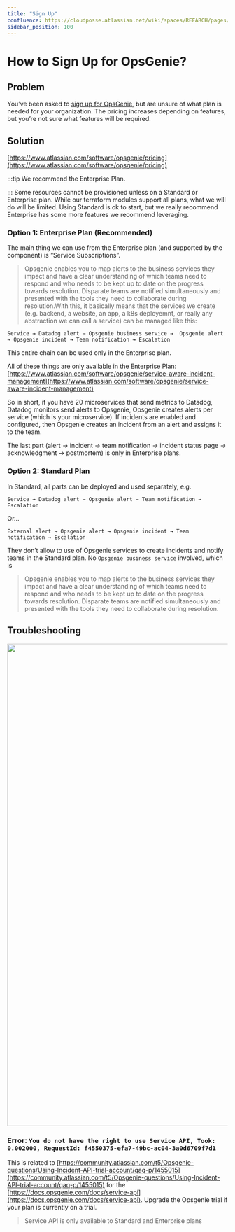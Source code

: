 ```yaml
---
title: "Sign Up"
confluence: https://cloudposse.atlassian.net/wiki/spaces/REFARCH/pages/1209499827
sidebar_position: 100
---
```


# How to Sign Up for OpsGenie?

## Problem
You’ve been asked to [sign up for OpsGenie](https://www.atlassian.com/software/opsgenie/pricing), but are unsure of what plan is needed for your organization. The pricing increases depending on features, but you’re not sure what features will be required.

## Solution
[https://www.atlassian.com/software/opsgenie/pricing](https://www.atlassian.com/software/opsgenie/pricing)

:::tip
We recommend the Enterprise Plan.

:::
Some resources cannot be provisioned unless on a Standard or Enterprise plan. While our terraform modules support all plans, what we will do will be limited. Using Standard is ok to start, but we really recommend Enterprise has some more features we recommend leveraging.

### Option 1: Enterprise Plan (Recommended)
The main thing we can use from the Enterprise plan (and supported by the component) is “Service Subscriptions”.

> Opsgenie enables you to map alerts to the business services they impact and have a clear understanding of which teams need to respond and who needs to be kept up to date on the progress towards resolution. Disparate teams are notified simultaneously and presented with the tools they need to collaborate during resolution.With this, it basically means that the services we create (e.g. backend, a website, an app, a k8s deployemnt, or really any abstraction we can call a service) can be managed like this:

```
Service → Datadog alert → Opsgenie business service →  Opsgenie alert → Opsgenie incident → Team notification → Escalation
```
This entire chain can be used only in the Enterprise plan.

All of these things are only available in the Enterprise Plan: [https://www.atlassian.com/software/opsgenie/service-aware-incident-management](https://www.atlassian.com/software/opsgenie/service-aware-incident-management)

So in short, if you have 20 microservices that send metrics to Datadog, Datadog monitors send alerts to Opsgenie, Opsgenie creates alerts per service (which is your microservice). If incidents are enabled and configured, then Opsgenie creates an incident from an alert and assigns it to the team.

The last part (alert → incident → team notification → incident status page → acknowledgment → postmortem) is only in Enterprise plans.

### Option 2: Standard Plan
In Standard, all parts can be deployed and used separately, e.g.

```
Service → Datadog alert → Opsgenie alert → Team notification → Escalation
```
Or...

```
External alert → Opsgenie alert → Opsgenie incident → Team notification → Escalation
```
They don’t allow to use of Opsgenie services to create incidents and notify teams in the Standard plan. No `Opsgenie business service` involved, which is

> Opsgenie enables you to map alerts to the business services they impact and have a clear understanding of which teams need to respond and who needs to be kept up to date on the progress towards resolution. Disparate teams are notified simultaneously and presented with the tools they need to collaborate during resolution.

## Troubleshooting
<img src="/assets/refarch/image-20211124-035525.png" height="1102" width="1188" /><br/>

### Error: `You do not have the right to use Service API, Took: 0.002000, RequestId: f4550375-efa7-49bc-ac04-3a0d6709f7d1`
This is related to [https://community.atlassian.com/t5/Opsgenie-questions/Using-Incident-API-trial-account/qaq-p/1455015](https://community.atlassian.com/t5/Opsgenie-questions/Using-Incident-API-trial-account/qaq-p/1455015) for the [https://docs.opsgenie.com/docs/service-api](https://docs.opsgenie.com/docs/service-api). Upgrade the Opsgenie trial if your plan is currently on a trial.

> Service API is only available to Standard and Enterprise plans


